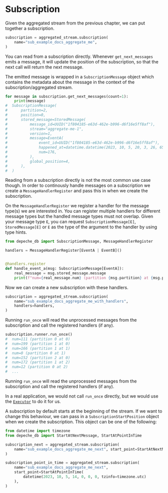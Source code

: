 
# Subscription

Given the aggregated stream from the previous chapter, we can put together a
subscription.

```python
subscription = aggregated_stream.subscription(
    name="sub_example_docs_aggregate_me",
)
```

You can read from a subscription directly. Whenever `get_next_messages` emits
a message, it will update the position of the subscription, so that the next
call will return the next message.

The emitted message is wrapped in a `SubscriptionMessage` object which contains
the metadata about the message in the context of the subscription/aggregated stream.

```python
for message in subscription.get_next_messages(count=1):
    print(message)
#  SubscriptionMessage(
#      partition=2,
#      position=0,
#      stored_message=StoredMessage(
#          message_id=UUID("1f804185-e63d-462e-b996-d6f16e5ff8af"),
#          stream="aggregate-me-1",
#          version=1,
#          message=EventA(
#              event_id=UUID("1f804185-e63d-462e-b996-d6f16e5ff8af"),
#              happened_at=datetime.datetime(2023, 10, 5, 20, 3, 26, 658725),
#              num=176,
#          ),
#          global_position=4,
#      ),
#  )
```

Reading from a subscription directly is not the most common use case though.
In order to continously handle messages on a subscription we create a
`MessageHandlerRegister` and pass this in when we create the subscription.

On the `MessageHandlerRegister` we register a handler for the
message type(s) we are interested in.
You can register multiple handlers for different message types but the handled
message types must not overlap. Given your message type `E`, you can request
`SubscriptionMessage[E]`, `StoredMessage[E]` or `E` as the type of the
argument to the handler by using type hints.

```python
from depeche_db import SubscriptionMessage, MessageHandlerRegister

handlers = MessageHandlerRegister[EventA | EventB]()


@handlers.register
def handle_event_a(msg: SubscriptionMessage[EventA]):
    real_message = msg.stored_message.message
    print(f"num={real_message.num} (partition {msg.partition} at {msg.position})")
```

Now we can create a new subscription with these handlers.

```python
subscription = aggregated_stream.subscription(
    name="sub_example_docs_aggregate_me_with_handlers",
    handlers=handlers,
)
```

Running `run_once` will read the unprocessed messages from the subscription and call
the registered handlers (if any).

```python
subscription.runner.run_once()
#  num=111 (partition 0 at 0)
#  num=199 (partition 1 at 0)
#  num=166 (partition 1 at 1)
#  num=0 (partition 0 at 1)
#  num=152 (partition 2 at 0)
#  num=172 (partition 1 at 2)
#  num=12 (partition 0 at 2)
#  ...
```

Running `run_once` will read the unprocessed messages from the subscription and call
the registered handlers (if any).

In a real application, we would not call `run_once` directly, but we would use
the [`Executor`](../../getting-started/executor.md) to do it for us.


A subscription by default starts at the beginning of the stream. If we want to
change this behaviour, we can pass in a `SubscriptionStartPosition` object when we
create the subscription. This object can be one of the following:
```python
from datetime import timezone
from depeche_db import StartAtNextMessage, StartAtPointInTime

subscription_next = aggregated_stream.subscription(
    name="sub_example_docs_aggregate_me_next", start_point=StartAtNextMessage()
)

subscription_point_in_time = aggregated_stream.subscription(
    name="sub_example_docs_aggregate_me_next",
    start_point=StartAtPointInTime(
        datetime(2023, 10, 5, 14, 0, 0, 0, tzinfo=timezone.utc)
    ),
)
```
